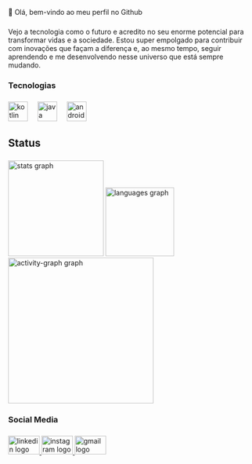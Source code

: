 <p align="left">👋 Olá, bem-vindo ao meu perfil no Github</p>

###

<p align="left">Vejo a tecnologia como o futuro e acredito no seu enorme potencial para transformar vidas e a sociedade. Estou super empolgado para contribuir com inovações que façam a diferença e, ao mesmo tempo, seguir aprendendo e me desenvolvendo nesse universo que está sempre mudando.</p>

###

<h3 align="left">Tecnologias</h3>

###

<div align="left">
  <img src="https://cdn.jsdelivr.net/gh/devicons/devicon/icons/kotlin/kotlin-plain-wordmark.svg" height="40" alt="kotlin logo"  />
  <img width="12" />
  <img src="https://cdn.jsdelivr.net/gh/devicons/devicon/icons/java/java-original.svg" height="40" alt="java logo"  />
  <img width="12" />
  <img src="https://cdn.jsdelivr.net/gh/devicons/devicon/icons/android/android-plain.svg" height="40" alt="android logo"  />
</div>

###

<h2 align="left">Status</h2>

###

<div align="left">
  <img src="https://github-readme-stats.vercel.app/api?username=FelipeMendes21&hide_title=false&hide_rank=true&show_icons=true&include_all_commits=false&count_private=false&disable_animations=false&theme=github_dark&locale=pt-br&hide_border=true&order=1" height="195" alt="stats graph"  />
  <img src="https://github-readme-stats.vercel.app/api/top-langs?username=FelipeMendes21&locale=pt-br&hide_title=false&layout=compact&card_width=320&langs_count=5&theme=github_dark&hide_border=true&order=2" height="140" alt="languages graph"  />
  <img src="https://github-readme-activity-graph.vercel.app/graph?username=FelipeMendes21&radius=16&theme=github-dark&area=false&order=5&hide_border=true&hide_title=true" height="297" alt="activity-graph graph"  />
</div>

###

<h3 align="left">Social Media</h3>

###

<div align="left">
  <a href="www.linkedin.com/in/felipe-mendes-b46213282" target="_blank">
    <img src="https://raw.githubusercontent.com/maurodesouza/profile-readme-generator/master/src/assets/icons/social/linkedin/default.svg" width="64" height="38" alt="linkedin logo"  />
  </a>
  <a href="https://www.instagram.com/lipemends_/" target="_blank">
    <img src="https://raw.githubusercontent.com/maurodesouza/profile-readme-generator/master/src/assets/icons/social/instagram/default.svg" width="64" height="38" alt="instagram logo"  />
  </a>
  <a href="lipe.mendes200@gmail,com" target="_blank">
    <img src="https://raw.githubusercontent.com/maurodesouza/profile-readme-generator/master/src/assets/icons/social/gmail/default.svg" width="64" height="38" alt="gmail logo"  />
  </a>
</div>

###
